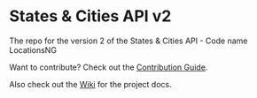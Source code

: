 # States & Cities API v2 
The repo for the version 2 of the States &amp; Cities API - Code name LocationsNG

Want to contribute? Check out the [Contribution Guide](https://github.com/devcenter-square/states-and-cities/blob/master/CONTRIBUTING.md).

Also check out the [Wiki](https://github.com/devcenter-square/states-and-cities/wiki) for the project docs.
